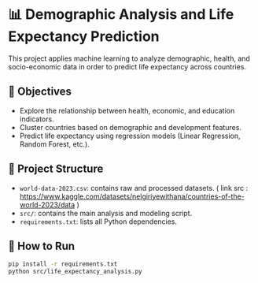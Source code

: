 # 📊 Demographic Analysis and Life Expectancy Prediction

This project applies machine learning to analyze demographic, health, and socio-economic data in order to predict life expectancy across countries.

## 📌 Objectives
- Explore the relationship between health, economic, and education indicators.
- Cluster countries based on demographic and development features.
- Predict life expectancy using regression models (Linear Regression, Random Forest, etc.).

## 📁 Project Structure
- `world-data-2023.csv`: contains raw and processed datasets. ( link src : https://www.kaggle.com/datasets/nelgiriyewithana/countries-of-the-world-2023/data )
- `src/`: contains the main analysis and modeling script.
- `requirements.txt`: lists all Python dependencies.

## 🚀 How to Run
```bash
pip install -r requirements.txt
python src/life_expectancy_analysis.py
